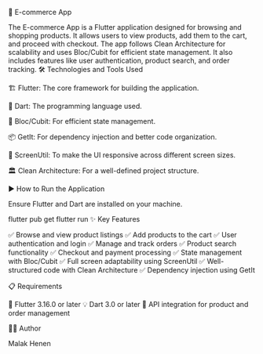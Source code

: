 
🚀 E-commerce App

The E-commerce App is a Flutter application designed for browsing and shopping products. It allows users to view products, add them to the cart, and proceed with checkout. The app follows Clean Architecture for scalability and uses Bloc/Cubit for efficient state management. It also includes features like user authentication, product search, and order tracking.
🛠️ Technologies and Tools Used

🏗 Flutter: The core framework for building the application.

📝 Dart: The programming language used.

🔄 Bloc/Cubit: For efficient state management.

📦 GetIt: For dependency injection and better code organization.

📱 ScreenUtil: To make the UI responsive across different screen sizes.

🏛 Clean Architecture: For a well-defined project structure.

▶️ How to Run the Application

Ensure Flutter and Dart are installed on your machine.

flutter pub get
flutter run
✨ Key Features

✅ Browse and view product listings
✅ Add products to the cart
✅ User authentication and login
✅ Manage and track orders
✅ Product search functionality
✅ Checkout and payment processing
✅ State management with Bloc/Cubit
✅ Full screen adaptability using ScreenUtil
✅ Well-structured code with Clean Architecture
✅ Dependency injection using GetIt

📋 Requirements

🚀 Flutter 3.16.0 or later
💡 Dart 3.0 or later
🔗 API integration for product and order management

👨‍💻 Author

Malak Henen

